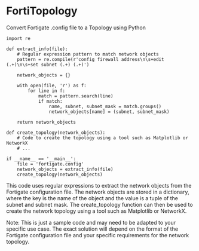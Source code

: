 # FortiTopology

Convert Fortigate .config file to a Topology using Python

```
import re

def extract_info(file):
    # Regular expression pattern to match network objects
    pattern = re.compile(r'config firewall address\n\s+edit (.+)\n\s+set subnet (.+) (.+)')
    
    network_objects = {}
    
    with open(file, 'r') as f:
        for line in f:
            match = pattern.search(line)
            if match:
                name, subnet, subnet_mask = match.groups()
                network_objects[name] = (subnet, subnet_mask)
    
    return network_objects

def create_topology(network_objects):
    # Code to create the topology using a tool such as Matplotlib or NetworkX
    # ...

if __name__ == '__main__':
    file = 'fortigate.config'
    network_objects = extract_info(file)
    create_topology(network_objects)
```

This code uses regular expressions to extract the network objects from the Fortigate configuration file. The network objects are stored in a dictionary, where the key is the name of the object and the value is a tuple of the subnet and subnet mask. The create_topology function can then be used to create the network topology using a tool such as Matplotlib or NetworkX.

Note: This is just a sample code and may need to be adapted to your specific use case. The exact solution will depend on the format of the Fortigate configuration file and your specific requirements for the network topology.
